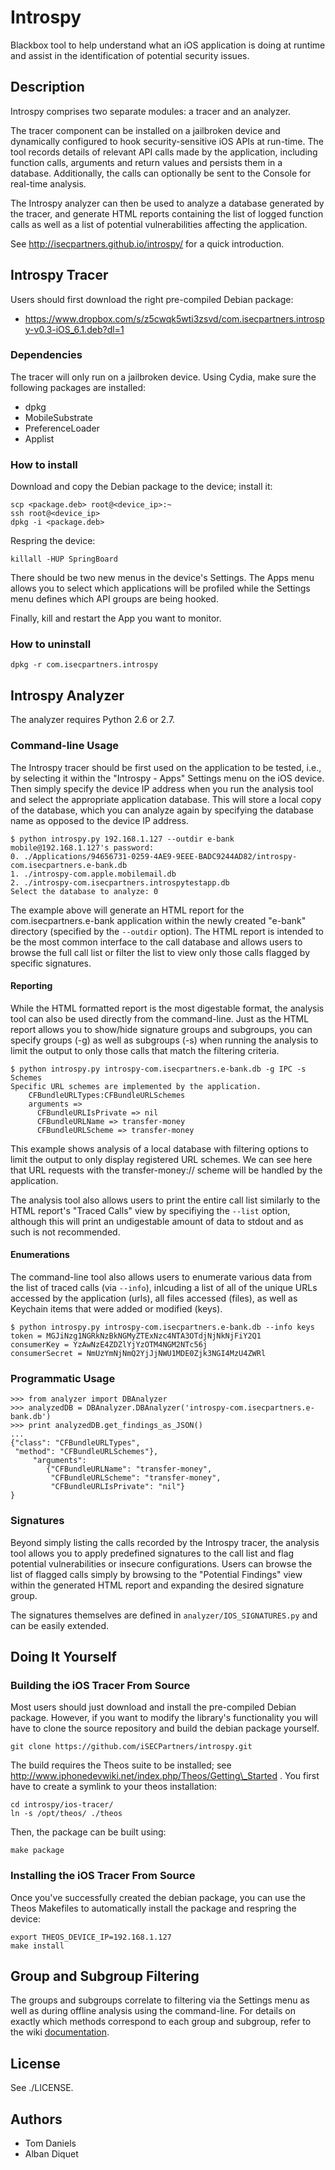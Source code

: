 Introspy
========

Blackbox tool to help understand what an iOS application is doing at runtime
and assist in the identification of potential security issues.


Description
-----------

Introspy comprises two separate modules: a tracer and an analyzer.

The tracer component can be installed on a jailbroken device and dynamically
configured to hook security-sensitive iOS APIs at run-time. The tool records
details of relevant API calls made by the application, including function
calls, arguments and return values and persists them in a database.
Additionally, the calls can optionally be sent to the Console for real-time
analysis.

The Introspy analyzer can then be used to analyze a database generated by the
tracer, and generate HTML reports containing the list of logged function calls
as well as a list of potential vulnerabilities affecting the application.

See http://isecpartners.github.io/introspy/ for a quick introduction.

Introspy Tracer
---------------

Users should first download the right pre-compiled Debian package:
- https://www.dropbox.com/s/z5cwqk5wti3zsvd/com.isecpartners.introspy-v0.3-iOS_6.1.deb?dl=1

### Dependencies

The tracer will only run on a jailbroken device. Using Cydia, make
sure the following packages are installed:
- dpkg
- MobileSubstrate
- PreferenceLoader
- Applist

### How to install

Download and copy the Debian package to the device; install it:

    scp <package.deb> root@<device_ip>:~
    ssh root@<device_ip>
    dpkg -i <package.deb>

Respring the device:

    killall -HUP SpringBoard

There should be two new menus in the device's Settings. The Apps menu allows you
to select which applications will be profiled while the Settings menu defines
which API groups are being hooked.

Finally, kill and restart the App you want to monitor.

### How to uninstall

    dpkg -r com.isecpartners.introspy

Introspy Analyzer
-----------------

The analyzer requires Python 2.6 or 2.7.

### Command-line Usage

The Introspy tracer should be first used on the application to be tested, i.e.,
by selecting it within the "Introspy - Apps" Settings menu on the iOS device.
Then simply specify the device IP address when you run the analysis tool and
select the appropriate application database. This will store a local copy of the
database, which you can analyze again by specifying the database name as opposed
to the device IP address.

    $ python introspy.py 192.168.1.127 --outdir e-bank
    mobile@192.168.1.127's password:
    0. ./Applications/94656731-0259-4AE9-9EEE-BADC9244AD82/introspy-com.isecpartners.e-bank.db
    1. ./introspy-com.apple.mobilemail.db
    2. ./introspy-com.isecpartners.introspytestapp.db
    Select the database to analyze: 0

The example above will generate an HTML report for the com.isecpartners.e-bank
application within the newly created "e-bank" directory (specified by the
`--outdir` option). The HTML report is intended to be the most common interface to
the call database and allows users to browse the full call list or filter the
list to view only those calls flagged by specific signatures.

#### Reporting

While the HTML formatted report is the most digestable format, the analysis tool
can also be used directly from the command-line. Just as the HTML report allows
you to show/hide signature groups and subgroups, you can specify groups (-g) as
well as subgroups (-s) when running the analysis to limit the output to only
those calls that match the filtering criteria.

    $ python introspy.py introspy-com.isecpartners.e-bank.db -g IPC -s Schemes
    Specific URL schemes are implemented by the application.
        CFBundleURLTypes:CFBundleURLSchemes
        arguments =>
          CFBundleURLIsPrivate => nil
          CFBundleURLName => transfer-money
          CFBundleURLScheme => transfer-money

This example shows analysis of a local database with filtering options to limit
the output to only display registered URL schemes. We can see here that URL
requests with the transfer-money:// scheme will be handled by the application.

The analysis tool also allows users to print the entire call list similarly to
the HTML report's "Traced Calls" view by specifiying the `--list` option,
although this will print an undigestable amount of data to stdout and as such is
not recommended.

#### Enumerations

The command-line tool also allows users to enumerate various data from the list
of traced calls (via `--info`), inlcuding a list of all of the unique URLs
accessed by the application (urls), all files accessed (files), as well as
Keychain items that were added or modified (keys).

    $ python introspy.py introspy-com.isecpartners.e-bank.db --info keys
    token = MGJiNzg1NGRkNzBkNGMyZTExNzc4NTA3OTdjNjNkNjFiY2Q1
    consumerKey = YzAwNzE4ZDZlYjYzOTM4NGM2NTc56j
    consumerSecret = NmUzYmNjNmQ2YjJjNWU1MDE0Zjk3NGI4MzU4ZWRl

### Programmatic Usage

    >>> from analyzer import DBAnalyzer
    >>> analyzedDB = DBAnalyzer.DBAnalyzer('introspy-com.isecpartners.e-bank.db')
    >>> print analyzedDB.get_findings_as_JSON()
    ...
    {"class": "CFBundleURLTypes",
     "method": "CFBundleURLSchemes"},
         "arguments":
            {"CFBundleURLName": "transfer-money",
             "CFBundleURLScheme": "transfer-money",
             "CFBundleURLIsPrivate": "nil"}
    }

### Signatures

Beyond simply listing the calls recorded by the Introspy tracer, the analysis
tool allows you to apply predefined signatures to the call list and flag
potential vulnerabilities or insecure configurations. Users can browse the list
of flagged calls simply by browsing to the "Potential Findings" view within the
generated HTML report and expanding the desired signature group.

The signatures themselves are defined in `analyzer/IOS_SIGNATURES.py` and can be
easily extended.

Doing It Yourself
-----------------

### Building the iOS Tracer From Source

Most users should just download and install the pre-compiled Debian package.
However, if you want to modify the library's functionality you will have to
clone the source repository and build the debian package yourself.

    git clone https://github.com/iSECPartners/introspy.git

The build requires the Theos suite to be installed;
see http://www.iphonedevwiki.net/index.php/Theos/Getting\_Started .
You first have to create a symlink to your theos installation:

    cd introspy/ios-tracer/
    ln -s /opt/theos/ ./theos

Then, the package can be built using:

    make package

### Installing the iOS Tracer From Source

Once you've successfully created the debian package, you can use the Theos
Makefiles to automatically install the package and respring the device:

    export THEOS_DEVICE_IP=192.168.1.127
    make install

Group and Subgroup Filtering
----------------------------

The groups and subgroups correlate to filtering via the Settings menu as well as
during offline analysis using the command-line. For details on exactly which
methods correspond to each group and subgroup, refer to the wiki
[documentation](https://github.com/iSECPartners/introspy/wiki).

License
-------

See ./LICENSE.

Authors
-------

* Tom Daniels
* Alban Diquet
